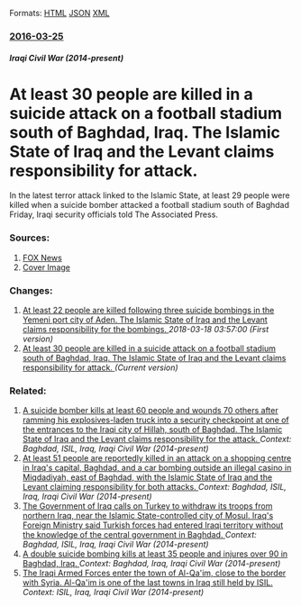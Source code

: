 
Formats: [HTML](/news/2016/03/25/at-least-30-people-are-killed-in-a-suicide-attack-on-a-football-stadium-south-of-baghdad-iraq-the-islamic-state-of-iraq-and-the-levant-cla.html)  [JSON](/news/2016/03/25/at-least-30-people-are-killed-in-a-suicide-attack-on-a-football-stadium-south-of-baghdad-iraq-the-islamic-state-of-iraq-and-the-levant-cla.json)  [XML](/news/2016/03/25/at-least-30-people-are-killed-in-a-suicide-attack-on-a-football-stadium-south-of-baghdad-iraq-the-islamic-state-of-iraq-and-the-levant-cla.xml)  

### [2016-03-25](/news/2016/03/25/index.md)

##### Iraqi Civil War (2014-present)
# At least 30 people are killed in a suicide attack on a football stadium south of Baghdad, Iraq. The Islamic State of Iraq and the Levant claims responsibility for attack. 

In the latest terror attack linked to the Islamic State, at least 29 people were killed when a suicide bomber attacked a football stadium south of Baghdad Friday, Iraqi security officials told The Associated Press.


### Sources:

1. [FOX News](http://www.foxnews.com/world/2016/03/25/suicide-blast-kills-29-at-iraq-football-stadium-isis-claims-responsibility.html)
1. [Cover Image](http://www.foxnews.com/content/dam/fox-news/logo/og-fn-foxnews.jpg)

### Changes:

1. [At least 22 people are killed following three suicide bombings in the Yemeni port city of Aden. The Islamic State of Iraq and the Levant claims responsibility for the bombings. ](/news/2016/03/25/at-least-22-people-are-killed-following-three-suicide-bombings-in-the-yemeni-port-city-of-aden-the-islamic-state-of-iraq-and-the-levant-cla.md) _2018-03-18 03:57:00 (First version)_
1. [At least 30 people are killed in a suicide attack on a football stadium south of Baghdad, Iraq. The Islamic State of Iraq and the Levant claims responsibility for attack. ](/news/2016/03/25/at-least-30-people-are-killed-in-a-suicide-attack-on-a-football-stadium-south-of-baghdad-iraq-the-islamic-state-of-iraq-and-the-levant-cla.md) _(Current version)_

### Related:

1. [A suicide bomber kills at least 60 people and wounds 70 others after ramming his explosives-laden truck into a security checkpoint at one of the entrances to the Iraqi city of Hillah, south of Baghdad. The Islamic State of Iraq and the Levant claims responsibility for the attack. ](/news/2016/03/6/a-suicide-bomber-kills-at-least-60-people-and-wounds-70-others-after-ramming-his-explosives-laden-truck-into-a-security-checkpoint-at-one-of.md) _Context: Baghdad, ISIL, Iraq, Iraqi Civil War (2014-present)_
2. [At least 51 people are reportedly killed in an attack on a shopping centre in Iraq's capital, Baghdad, and a car bombing outside an illegal casino in Miqdadiyah, east of Baghdad, with the Islamic State of Iraq and the Levant claiming responsibility for both attacks. ](/news/2016/01/11/at-least-51-people-are-reportedly-killed-in-an-attack-on-a-shopping-centre-in-iraq-s-capital-baghdad-and-a-car-bombing-outside-an-illegal.md) _Context: Baghdad, ISIL, Iraq, Iraqi Civil War (2014-present)_
3. [The Government of Iraq calls on Turkey to withdraw its troops from northern Iraq, near the Islamic State-controlled city of Mosul. Iraq's Foreign Ministry said Turkish forces had entered Iraqi territory without the knowledge of the central government in Baghdad. ](/news/2015/12/5/the-government-of-iraq-calls-on-turkey-to-withdraw-its-troops-from-northern-iraq-near-the-islamic-state-controlled-city-of-mosul-iraq-s-fo.md) _Context: Baghdad, ISIL, Iraq, Iraqi Civil War (2014-present)_
4. [A double suicide bombing kills at least 35 people and injures over 90 in Baghdad, Iraq. ](/news/2018/01/15/a-double-suicide-bombing-kills-at-least-35-people-and-injures-over-90-in-baghdad-iraq.md) _Context: Baghdad, Iraq, Iraqi Civil War (2014-present)_
5. [The Iraqi Armed Forces enter the town of Al-Qa'im, close to the border with Syria. Al-Qa'im is one of the last towns in Iraq still held by ISIL. ](/news/2017/11/3/the-iraqi-armed-forces-enter-the-town-of-al-qa-im-close-to-the-border-with-syria-al-qa-im-is-one-of-the-last-towns-in-iraq-still-held-by-i.md) _Context: ISIL, Iraq, Iraqi Civil War (2014-present)_
